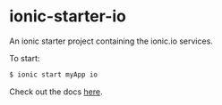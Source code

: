 # ionic-starter-io
An ionic starter project containing the ionic.io services.

To start:
```bash
$ ionic start myApp io
```

Check out the docs [here](http://docs.ionic.io/).
